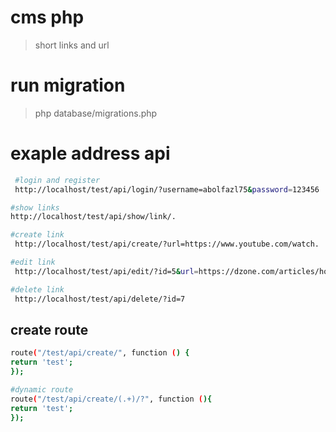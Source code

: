 # cms php 
> short links and url

# run migration
> php database/migrations.php


# exaple address api 

``` bash
 #login and register
 http://localhost/test/api/login/?username=abolfazl75&password=123456

#show links
http://localhost/test/api/show/link/.

#create link
 http://localhost/test/api/create/?url=https://www.youtube.com/watch.

#edit link
 http://localhost/test/api/edit/?id=5&url=https://dzone.com/articles/how-to-create-a-simple-and-efficient-php-cache&short=http://localhost/test/ffdDD87.

#delete link
 http://localhost/test/api/delete/?id=7
```
## create route
```bash
route("/test/api/create/", function () {
return 'test';
});

#dynamic route
route("/test/api/create/(.+)/?", function (){
return 'test';
});
```